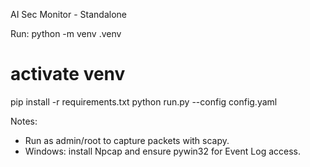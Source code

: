 AI Sec Monitor - Standalone

Run:
python -m venv .venv
# activate venv
pip install -r requirements.txt
python run.py --config config.yaml

Notes:
- Run as admin/root to capture packets with scapy.
- Windows: install Npcap and ensure pywin32 for Event Log access.
